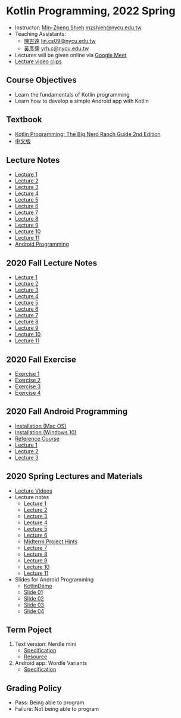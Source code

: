 # Kotlin Programming, 2022 Spring

+   Instructor: [Min-Zheng Shieh](mailto:mzshieh@nycu.edu.tw) mzshieh@nycu.edu.tw
+   Teaching Assistants: 
    +   [陳吉遠](mailto:lin.cs09@nycu.edu.tw) lin.cs09@nycu.edu.tw
    +   [黃彥儒](mailto:yrh.c@nycu.edu.tw) yrh.c@nycu.edu.tw
+   Lectures will be given online via [Google Meet](https://meet.google.com/ukj-mrcw-fyt)
+   [Lecture video clips](https://drive.google.com/drive/folders/1CptCPprX9H4_z4Sc-XVPgwDQT1RtXEPi?usp=sharing)

## Course Objectives

+   Learn the fundamentals of Kotlin programming
+   Learn how to develop a simple Android app with Kotlin

## Textbook

+ [Kotlin Programming: The Big Nerd Ranch Guide 2nd Edition](https://www.amazon.com/Kotlin-Programming-Ranch-Guide-Guides-dp-0136891055/dp/0136891055)
+ [中文版](https://www.tenlong.com.tw/products/9789864344796?list_name=srh)

## Lecture Notes

+ [Lecture 1](https://hackmd.io/@truckski/rkMSYDVl9)
+ [Lecture 2](https://hackmd.io/@truckski/BkS91d4eq)
+ [Lecture 3](https://hackmd.io/@truckski/S1fec1wWc)
+ [Lecture 4](https://hackmd.io/@truckski/H1zf6xwW9)
+ [Lecture 5](https://hackmd.io/@truckski/rykBq4xM5)
+ [Lecture 6](https://hackmd.io/@truckski/rklQsElM9)
+ [Lecture 7](https://hackmd.io/@truckski/BJpRJhG75)
+ [Lecture 8](https://hackmd.io/@truckski/B1YzxXHNc)
+ [Lecture 9](https://hackmd.io/@truckski/SJs_lmHV9)
+ [Lecture 10](https://hackmd.io/@truckski/ry_KVvAE5)
+ [Lecture 11](https://hackmd.io/@truckski/SkgR4vRV9)
+ [Android Programming](https://hackmd.io/@truckski/S1GJ8W5U9)

## 2020 Fall Lecture Notes

+ [Lecture 1](https://hackmd.io/@truckski/BJbFMT_Hv)
+ [Lecture 2](https://hackmd.io/@truckski/ByliKf28D)
+ [Lecture 3](https://hackmd.io/@truckski/ByVoMISvD)
+ [Lecture 4](https://hackmd.io/@truckski/rJKHjtAwv)
+ [Lecture 5](https://hackmd.io/@truckski/Syi_OhDuP)
+ [Lecture 6](https://hackmd.io/@truckski/B1TkFnwOw)
+ [Lecture 7](https://hackmd.io/@truckski/HJJ2DkbFP)
+ [Lecture 8](https://hackmd.io/@truckski/r1lioE5Kw)
+ [Lecture 9](https://hackmd.io/@truckski/BkI4245FD)
+ [Lecture 10](https://hackmd.io/@truckski/ryTM7s25D)
+ [Lecture 11](https://hackmd.io/@truckski/BkD5wo29P)

## 2020 Fall Exercise

+ [Exercise 1](https://hackmd.io/@yuchingtw/By82yIvSw)
+ [Exercise 2](https://drive.google.com/file/d/1V5OUj-BGHrAE1hxt0dlIe5QRoGJFDl1c/view)
+ [Exercise 3](https://drive.google.com/file/d/1GsD0RKXTItXNv_SCkEOe5d0RNIgReRFl/view)
+ [Exercise 4](https://drive.google.com/file/d/12Yb3vTBiu6HWqP3sq4OLRe_QMGoohlmN/view)

## 2020 Fall Android Programming

+ [Installation (Mac OS)](https://hackmd.io/@yuchingtw/By5HDQxcw)
+ [Installation (Windows 10)](https://hackmd.io/@BpUgvpG2TZy_PvDRF1bwvw/rkzf4SW9D)
+ [Reference Course](https://classroom.udacity.com/courses/ud9012)
+ [Lecture 1](https://hackmd.io/@yuchingtw/rkzdumYcD)
+ [Lecture 2](https://hackmd.io/@truckski/B1FZEGrjw)
+ [Lecture 3](https://hackmd.io/@truckski/By2N8Id2P)

## 2020 Spring Lectures and Materials

+ [Lecture Videos](https://drive.google.com/open?id=10WexRjBzionhAyHhyqT4qDNpN2-mao9q)
+ Lecture notes
    +   [Lecture 1](https://hackmd.io/@BpUgvpG2TZy_PvDRF1bwvw/SyIQFblrL)
    +   [Lecture 2](https://hackmd.io/@BpUgvpG2TZy_PvDRF1bwvw/H1uBA1RBL)
    +   [Lecture 3](https://hackmd.io/@BpUgvpG2TZy_PvDRF1bwvw/H1sQrQP8U)
    +   [Lecture 4](https://hackmd.io/@BpUgvpG2TZy_PvDRF1bwvw/HyYCs7iPI)
    +   [Lecture 5](https://hackmd.io/@BpUgvpG2TZy_PvDRF1bwvw/Hy7ZLkfuI)
    +   [Lecture 6](https://hackmd.io/@BpUgvpG2TZy_PvDRF1bwvw/r1f4lt2u8)
    +   [Midterm Project Hints](https://hackmd.io/@BpUgvpG2TZy_PvDRF1bwvw/rJQotn8FL)
    +   [Lecture 7](https://hackmd.io/@BpUgvpG2TZy_PvDRF1bwvw/rk7Cos15U)
    +   [Lecture 8](https://hackmd.io/@BpUgvpG2TZy_PvDRF1bwvw/BJ09J0L9U)
    +   [Lecture 9](https://hackmd.io/@BpUgvpG2TZy_PvDRF1bwvw/rJl1EJv9L)
    +   [Lecture 10](https://hackmd.io/@BpUgvpG2TZy_PvDRF1bwvw/BJXUZTij8)
    +   [Lecture 11](https://hackmd.io/@BpUgvpG2TZy_PvDRF1bwvw/S1Vpo802I)
+ Slides for Android Programming
    +   [KotlinDemo](https://github.com/lgthbo/KotlinDemo)
    +   [Slide 01](https://docs.google.com/presentation/d/1w-4_qG849bpAQnSsZvRVNRIraUdIHw2Cwe8tqU4-aLc/)
    +   [Slide 02](https://docs.google.com/presentation/d/19Uo-eXxBEV3qMivn3WycwK8cZvOEsMoO-0VaO4RtUXk/)
    +   [Slide 03](https://docs.google.com/presentation/d/10pTZtxkVamOfh9IOg-thwXdXptcZKvpaYOd69_w-hSY/)
    +   [Slide 04](https://docs.google.com/presentation/d/1dEHIDcqJ6J6Xew0TdsV7gPMRX-m9-vicDcm5aw2D9rI/)

## Term Poject

1. Text version: Nerdle mini
    + [Specification](https://hackmd.io/@r1235613/Bk34wi6f5)
    + [Resource](https://hackmd.io/@truckski/HJsGz2zX9)
3. Android app: Wordle Variants
    + [Specification](https://hackmd.io/@truckski/BJu2AngDc)
   
## Grading Policy

+   Pass: Being able to program
+   Failure: Not being able to program
